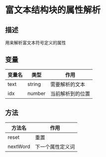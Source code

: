 # 富文本结构块的属性解析

## 描述
用来解析富文本符号定义的属性

## 变量 
| 变量名         |   类型      |  作用        |
| ------------- |-------------|-------------|
| text | string | 需要解析的文本 |
| idx | number | 当前解析到的位置 |


## 方法
| 方法名 | 作用 |
| ------------- |-------------|
| reset | 重置 |
| nextWord | 下一个属性定义词 |
